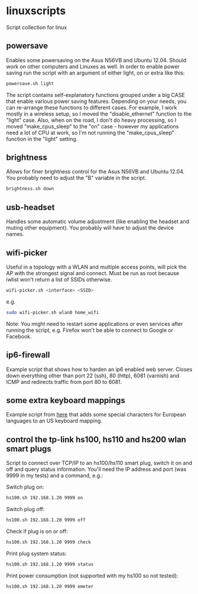 linuxscripts
============

Script collection for linux


## powersave

Enables some powersaving on the Asus N56VB and Ubuntu 12.04. Should work on other computers and Linuxes as well. In order to enable power saving run the script with an argument of either light, on or extra like this:

```sh
powersave.sh light
```

The script contains self-explanatory functions grouped under a big CASE that enable various power saving features. Depending on your needs, you can re-arrange these functions to different cases. For example, I work mostly in a wireless setup, so I moved the "disable_ethernet" function to the "light" case. Also, when on the road, I don't do heavy processing, so I moved "make_cpus_sleep" to the "on" case - however my applications need a lot of CPU at work, so I'm not running the "make_cpus_sleep" function in the "light" setting. 

## brightness

Allows for finer brightness control for the Asus N56VB and Ubuntu 12.04. You probably need to adjust the "B" variable in the script.

```sh
brightness.sh down
```

## usb-headset

Handles some automatic volume adjustment (like enabling the headset and muting other equipment). You probably will have to adjust the device names.

## wifi-picker

Useful in a topology with a WLAN and multiple access points, will pick the AP with the strongest signal and connect. Must be run as root because iwlist
won't return a list of SSIDs otherwise.

```sh
wifi-picker.sh <interface> <SSID>
```

e.g.

```sh
sudo wifi-picker.sh wlan0 home_wifi
```

Note: You might need to restart some applications or even services after running the script, e.g. Firefox won't be able to connect to Google or Facebook.

## ip6-firewall

Example script that shows how to harden an ip6 enabled web server. Closes down everything other than port 22 (ssh), 80 (http), 6081 (varnish) and ICMP and redirects traffic from port 80 to 6081.

## some extra keyboard mappings

Example script from [here](http://larsmichelsen.com/open-source/german-umlauts-on-us-keyboard-in-x-ubuntu-10-04/) that adds some special characters
for European languages to an US keyboard mapping. 

## control the tp-link hs100, hs110 and hs200 wlan smart plugs

Script to connect over TCP/IP to an hs100/hs110 smart plug, switch it on and off and query status information. You'll need the IP address and port (was 9999 in my tests) and a command, e.g.:

Switch plug on:
```sh
hs100.sh 192.168.1.20 9999 on
```

Switch plug off:
```sh
hs100.sh 192.168.1.20 9999 off
```

Check if plug is on or off:
```sh
hs100.sh 192.168.1.20 9999 check
```

Print plug system status:
```sh
hs100.sh 192.168.1.20 9999 status
```

Print power consumption (not supported with my hs100 so not tested):
```sh
hs100.sh 192.168.1.20 9999 emeter
```

